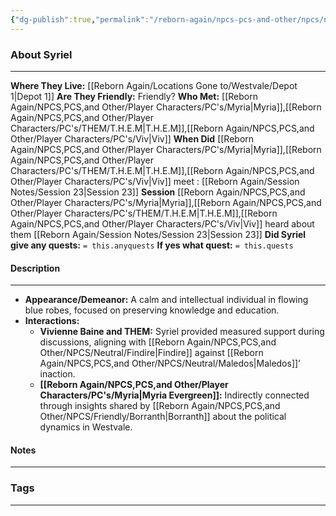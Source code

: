 ```yaml
---
{"dg-publish":true,"permalink":"/reborn-again/npcs-pcs-and-other/npcs/neutral/syriel/"}
---
```





### About Syriel
---
**Where They Live:** [[Reborn Again/Locations Gone to/Westvale/Depot 1\|Depot 1]]
**Are They Friendly:** Friendly?
**Who Met:** [[Reborn Again/NPCS,PCS,and Other/Player Characters/PC's/Myria\|Myria]],[[Reborn Again/NPCS,PCS,and Other/Player Characters/PC's/THEM/T.H.E.M\|T.H.E.M]],[[Reborn Again/NPCS,PCS,and Other/Player Characters/PC's/Viv\|Viv]]
**When Did** [[Reborn Again/NPCS,PCS,and Other/Player Characters/PC's/Myria\|Myria]],[[Reborn Again/NPCS,PCS,and Other/Player Characters/PC's/THEM/T.H.E.M\|T.H.E.M]],[[Reborn Again/NPCS,PCS,and Other/Player Characters/PC's/Viv\|Viv]] meet : [[Reborn Again/Session Notes/Session 23\|Session 23]]
**Session** [[Reborn Again/NPCS,PCS,and Other/Player Characters/PC's/Myria\|Myria]],[[Reborn Again/NPCS,PCS,and Other/Player Characters/PC's/THEM/T.H.E.M\|T.H.E.M]],[[Reborn Again/NPCS,PCS,and Other/Player Characters/PC's/Viv\|Viv]] heard about them [[Reborn Again/Session Notes/Session 23\|Session 23]] 
**Did Syriel give any quests:** `= this.anyquests`
	**If yes what quest:** `= this.quests`


#### Description
---
- **Appearance/Demeanor:** A calm and intellectual individual in flowing blue robes, focused on preserving knowledge and education.
- **Interactions:**
    - **Vivienne Baine and THEM:** Syriel provided measured support during discussions, aligning with [[Reborn Again/NPCS,PCS,and Other/NPCS/Neutral/Findire\|Findire]] against [[Reborn Again/NPCS,PCS,and Other/NPCS/Neutral/Maledos\|Maledos]]’ inaction.
    - **[[Reborn Again/NPCS,PCS,and Other/Player Characters/PC's/Myria\|Myria Evergreen]]:** Indirectly connected through insights shared by [[Reborn Again/NPCS,PCS,and Other/NPCS/Friendly/Borranth\|Borranth]] about the political dynamics in Westvale.
#### Notes
---



### Tags 

---



